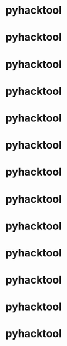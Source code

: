 # pyhacktool
# pyhacktool
# pyhacktool
# pyhacktool
# pyhacktool
# pyhacktool
# pyhacktool
# pyhacktool
# pyhacktool
# pyhacktool
# pyhacktool
# pyhacktool
# pyhacktool
